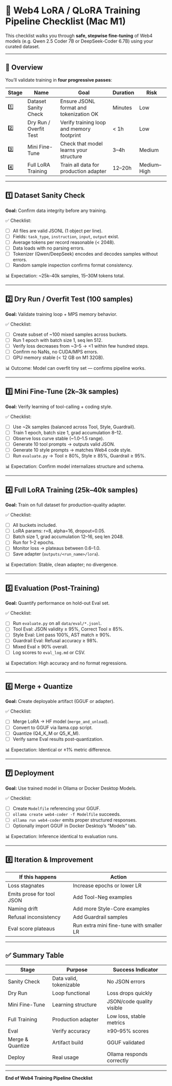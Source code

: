 # 🧠 Web4 LoRA / QLoRA Training Pipeline Checklist (Mac M1)

This checklist walks you through **safe, stepwise fine-tuning** of Web4 models (e.g. Qwen 2.5 Coder 7B or DeepSeek-Coder 6.7B) using your curated dataset.

---

## 🧭 Overview

You’ll validate training in **four progressive passes**:

| Stage | Name | Goal | Duration | Risk |
|--------|------|------|-----------|------|
| 1️⃣ | Dataset Sanity Check | Ensure JSONL format and tokenization OK | Minutes | Low |
| 2️⃣ | Dry Run / Overfit Test | Verify training loop and memory footprint | < 1h | Low |
| 3️⃣ | Mini Fine-Tune | Check that model learns your structure | 3–4h | Medium |
| 4️⃣ | Full LoRA Training | Train all data for production adapter | 12–20h | Medium–High |

---

## 1️⃣ Dataset Sanity Check

**Goal:** Confirm data integrity before any training.

✅ Checklist:
- [ ] All files are valid JSONL (1 object per line).  
- [ ] Fields: `task_type`, `instruction`, `input`, `output` exist.  
- [ ] Average tokens per record reasonable (< 2048).  
- [ ] Data loads with no parsing errors.  
- [ ] Tokenizer (Qwen/DeepSeek) encodes and decodes samples without errors.  
- [ ] Random sample inspection confirms format consistency.  

📊 Expectation: ~25k–40k samples, 15–30M tokens total.

---

## 2️⃣ Dry Run / Overfit Test (100 samples)

**Goal:** Validate training loop + MPS memory behavior.

✅ Checklist:
- [ ] Create subset of ~100 mixed samples across buckets.  
- [ ] Run 1 epoch with batch size 1, seq len 512.  
- [ ] Verify loss decreases from ~3–5 → <1 within few hundred steps.  
- [ ] Confirm no NaNs, no CUDA/MPS errors.  
- [ ] GPU memory stable (< 12 GB on M1 32GB).  

📊 Outcome: Model can overfit tiny set — confirms pipeline works.

---

## 3️⃣ Mini Fine-Tune (2k–3k samples)

**Goal:** Verify learning of tool-calling + coding style.

✅ Checklist:
- [ ] Use ~2k samples (balanced across Tool, Style, Guardrail).  
- [ ] Train 1 epoch, batch size 1, grad accumulation 8–12.  
- [ ] Observe loss curve stable (~1.0–1.5 range).  
- [ ] Generate 10 tool prompts → outputs valid JSON.  
- [ ] Generate 10 style prompts → matches Web4 code style.  
- [ ] Run `evaluate.py` → Tool ≥ 80%, Style ≥ 85%, Guardrail ≥ 95%.  

📊 Expectation: Confirm model internalizes structure and schema.

---

## 4️⃣ Full LoRA Training (25k–40k samples)

**Goal:** Train on full dataset for production-quality adapter.

✅ Checklist:
- [ ] All buckets included.  
- [ ] LoRA params: r=8, alpha=16, dropout=0.05.  
- [ ] Batch size 1, grad accumulation 12–16, seq len 2048.  
- [ ] Run for 1–2 epochs.  
- [ ] Monitor loss → plateaus between 0.6–1.0.  
- [ ] Save adapter (`outputs/<run_name>/lora`).  

📊 Expectation: Stable, clean adapter; no divergence.

---

## 5️⃣ Evaluation (Post-Training)

**Goal:** Quantify performance on hold-out Eval set.

✅ Checklist:
- [ ] Run `evaluate.py` on all `data/eval/*.jsonl`.  
- [ ] Tool Eval: JSON validity ≥ 95%, Correct Tool ≥ 85%.  
- [ ] Style Eval: Lint pass 100%, AST match ≥ 90%.  
- [ ] Guardrail Eval: Refusal accuracy ≥ 98%.  
- [ ] Mixed Eval ≥ 90% overall.  
- [ ] Log scores to `eval_log.md` or CSV.  

📊 Expectation: High accuracy and no format regressions.

---

## 6️⃣ Merge + Quantize

**Goal:** Create deployable artifact (GGUF or adapter).

✅ Checklist:
- [ ] Merge LoRA → HF model (`merge_and_unload`).  
- [ ] Convert to GGUF via llama.cpp script.  
- [ ] Quantize (Q4_K_M or Q5_K_M).  
- [ ] Verify same Eval results post-quantization.  

📊 Expectation: Identical or ±1% metric difference.

---

## 7️⃣ Deployment

**Goal:** Use trained model in Ollama or Docker Desktop Models.

✅ Checklist:
- [ ] Create `Modelfile` referencing your GGUF.  
- [ ] `ollama create web4-coder -f Modelfile` succeeds.  
- [ ] `ollama run web4-coder` emits proper structured responses.  
- [ ] Optionally import GGUF in Docker Desktop’s “Models” tab.  

📊 Expectation: Inference identical to evaluation runs.

---

## 8️⃣ Iteration & Improvement

| If this happens | Action |
|------------------|---------|
| Loss stagnates | Increase epochs or lower LR |
| Emits prose for tool JSON | Add Tool-Neg examples |
| Naming drift | Add more Style-Core examples |
| Refusal inconsistency | Add Guardrail samples |
| Eval score plateaus | Run extra mini fine-tune with smaller LR |

---

## ✅ Summary Table

| Stage | Purpose | Success Indicator |
|--------|----------|------------------|
| Sanity Check | Data valid, tokenizable | No JSON errors |
| Dry Run | Loop functional | Loss drops quickly |
| Mini Fine-Tune | Learning structure | JSON/code quality visible |
| Full Training | Production adapter | Low loss, stable metrics |
| Eval | Verify accuracy | ≥90–95% scores |
| Merge & Quantize | Artifact build | GGUF validated |
| Deploy | Real usage | Ollama responds correctly |

---

**End of Web4 Training Pipeline Checklist**
